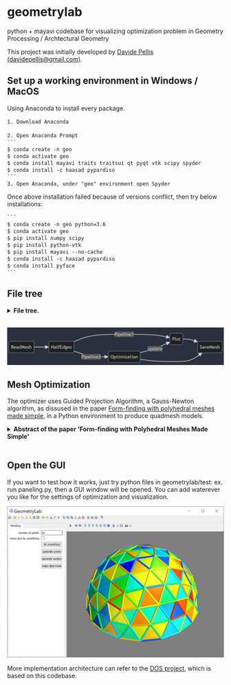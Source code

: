 # geometrylab
python + mayavi codebase for visualizing optimization problem in Geometry Processing / Archtectural Geometry


This project was initially developed by [Davide Pellis (davidepellis@gmail.com)](https://scholar.google.com/citations?user=JnocFM4AAAAJ&hl=en).


## Set up a working environment in Windows / MacOS

Using Anaconda to install every package.

    1. Download Anaconda

    2. Open Anaconda Prompt
    ```
    $ conda create -n geo 
    $ conda activate geo
    $ conda install mayavi traits traitsui qt pyqt vtk scipy spyder 
    $ conda install -c haasad pypardiso
    ```
    3. Open Anaconda, under "geo" environment open Spyder

Once above installation failed because of versions conflict, then try below installations:

    ```
    $ conda create -n geo python=3.6
    $ conda activate geo
    $ pip install numpy scipy
    $ pip install python-vtk
    $ pip install mayavi --no-cache
    $ conda install -c haasad pypardiso
    $ conda install pyface
    ```

## File tree

<details>
<summary><span style="font-weight: bold;">File tree.</span></summary>

  ![File](test/tree.png)
</details>
<br>

![File](test/frame.png)

## Mesh Optimization
The optimizer uses Guided Projection Algorithm, a Gauss-Newton algorithm, as dissused in the paper [Form-finding with polyhedral meshes made simple](https://doi.org/10.1145/2601097.2601213), in a Python environment to produce quadmesh models.

<details>
<summary><span style="font-weight: bold;">Abstract of the paper 'Form-finding with Polyhedral Meshes Made Simple'</span></summary>

  We solve the form-finding problem for polyhedral meshes in a way which combines form, function and fabrication; taking care of user-specified constraints like boundary interpolation, planarity of faces, statics, panel size and shape, enclosed volume, and last, but not least, cost. Our main application is the interactive modeling of meshes for architectural and industrial design. Our approach can be described as guided exploration of the constraint space whose algebraic structure is simplified by introducing auxiliary variables and ensuring that constraints are at most quadratic. Computationally, we perform a projection onto the constraint space which is biased towards low values of an energy which expresses desirable "soft" properties like fairness. We have created a tool which elegantly handles difficult tasks, such as taking boundary-alignment of polyhedral meshes into account, planarization, fairing under planarity side conditions, handling hybrid meshes, and extending the treatment of static equilibrium to shapes which possess overhanging parts.

</details>
<br>


## Open the GUI 

If you want to test how it works, just try python files in geometrylab/test: ex. run paneling.py, then a GUI window will be opened.
You can add waterever you like for the settings of optimization and visualization.

![File](test/GUI.png)

More implementation architecture can refer to the [DOS project](https://github.com/WWmore/DOS), which is based on this codebase.

